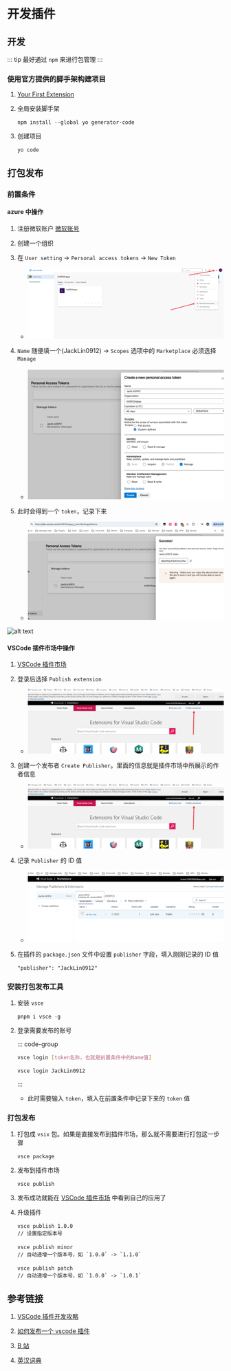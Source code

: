# 开发插件

## 开发

::: tip
最好通过 `npm` 来进行包管理
:::

### 使用官方提供的脚手架构建项目

1. [Your First Extension](https://code.visualstudio.com/api/get-started/your-first-extension)

2. 全局安装脚手架

   ```
   npm install --global yo generator-code
   ```

3. 创建项目

   ```
   yo code
   ```

## 打包发布

### 前置条件

#### azure 中操作

1. 注册微软账户 [微软账号](https://dev.azure.com)

2. 创建一个组织

3. 在 `User setting` -> `Personal access tokens` -> `New Token`

   - ![1-1](./images/1-1.png)

4. `Name` 随便填一个(JackLin0912) -> `Scopes` 选项中的 `Marketplace` 必须选择 `Manage`

   - ![1-2](./images/1-2.png)

5. 此时会得到一个 `token`，记录下来

   - ![1-3](./images/1-3.png)

![alt text](image.png)

#### VSCode 插件市场中操作

1. [VSCode 插件市场](https://marketplace.visualstudio.com/VSCode)

2. 登录后选择 `Publish extension`

   - ![2-1](./images/2-1.png)

3. 创建一个发布者 `Create Publisher`。里面的信息就是插件市场中所展示的作者信息

   - ![2-1](./images/2-1.png)

4. 记录 `Publisher` 的 ID 值

   - ![2-3](./images/2-3.png)

5. 在插件的 `package.json` 文件中设置 `publisher` 字段，填入刚刚记录的 ID 值

   ```
   "publisher": "JackLin0912"
   ```

### 安装打包发布工具

1. 安装 `vsce`

   ```
   pnpm i vsce -g
   ```

2. 登录需要发布的账号

   ::: code-group

   ```bash [Syntax]
   vsce login [token名称，也就是前置条件中的Name值]
   ```

   ```bash [Example]
   vsce login JackLin0912
   ```

   :::

   - 此时需要输入 `token`，填入在前置条件中记录下来的 `token` 值

### 打包发布

1. 打包成 `vsix` 包。如果是直接发布到插件市场，那么就不需要进行打包这一步骤

   ```
   vsce package
   ```

2. 发布到插件市场

   ```
   vsce publish
   ```

3. 发布成功就能在 [VSCode 插件市场](https://marketplace.visualstudio.com/VSCode) 中看到自己的应用了

4. 升级插件

   ```
   vsce publish 1.0.0
   // 设置指定版本号

   vsce publish minor
   // 自动递增一个版本号，如 `1.0.0` -> `1.1.0`

   vsce publish patch
   // 自动递增一个版本号，如 `1.0.0` -> `1.0.1`
   ```

## 参考链接

1. [VSCode 插件开发攻略](https://www.cnblogs.com/liuxianan/p/vscode-plugin-overview.html)

2. [如何发布一个 vscode 插件](https://juejin.cn/post/7076649162653040647)

3. [B 站](https://www.bilibili.com/video/BV1bG4y1n78A/?spm_id_from=333.337.search-card.all.click&vd_source=42ac8d16f0df491c6ce0afc21c1143e1)

4. [英汉词典](https://github.com/program-in-chinese/vscode_english_chinese_dictionary)
